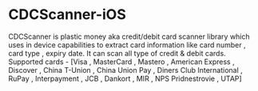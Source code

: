# CDCScanner-iOS
CDCScanner is plastic money aka credit/debit card scanner library which uses in device capabilities to extract card information like card number , card type , expiry  date.
It can scan all type of credit & debit cards.
Supported cards - [Visa , MasterCard , Mastero , American Express , Discover , China T-Union , China Union Pay , Diners Club International , RuPay , Interpayment , JCB , Dankort , MIR , NPS Pridnestrovie , UTAP]
